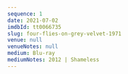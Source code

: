 ```yaml
---
sequence: 1
date: 2021-07-02
imdbId: tt0066735
slug: four-flies-on-grey-velvet-1971
venue: null
venueNotes: null
medium: Blu-ray
mediumNotes: 2012 | Shameless
---
```


